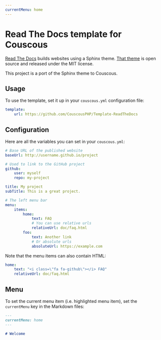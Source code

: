 ```yaml
---
currentMenu: home
---
```


# Read The Docs template for Couscous

[Read The Docs](https://readthedocs.org/) builds websites using a Sphinx theme. [That theme](https://github.com/snide/sphinx_rtd_theme) is open source and released under the MIT license.

This project is a port of the Sphinx theme to Couscous.

## Usage

To use the template, set it up in your `couscous.yml` configuration file:

```yaml
template:
    url: https://github.com/CouscousPHP/Template-ReadTheDocs
```

## Configuration

Here are all the variables you can set in your `couscous.yml`:

```yaml
# Base URL of the published website
baseUrl: http://username.github.io/project

# Used to link to the GitHub project
github:
    user: myself
    repo: my-project

title: My project
subTitle: This is a great project.

# The left menu bar
menu:
    items:
        home:
            text: FAQ
            # You can use relative urls
            relativeUrl: doc/faq.html
        foo:
            text: Another link
            # Or absolute urls
            absoluteUrl: https://example.com
```

Note that the menu items can also contain HTML:

```yaml
home:
    text: "<i class=\"fa fa-github\"></i> FAQ"
    relativeUrl: doc/faq.html
```

## Menu

To set the current menu item (i.e. highlighted menu item), set the `currentMenu`
key in the Markdown files:

```markdown
---
currentMenu: home
---

# Welcome
```
